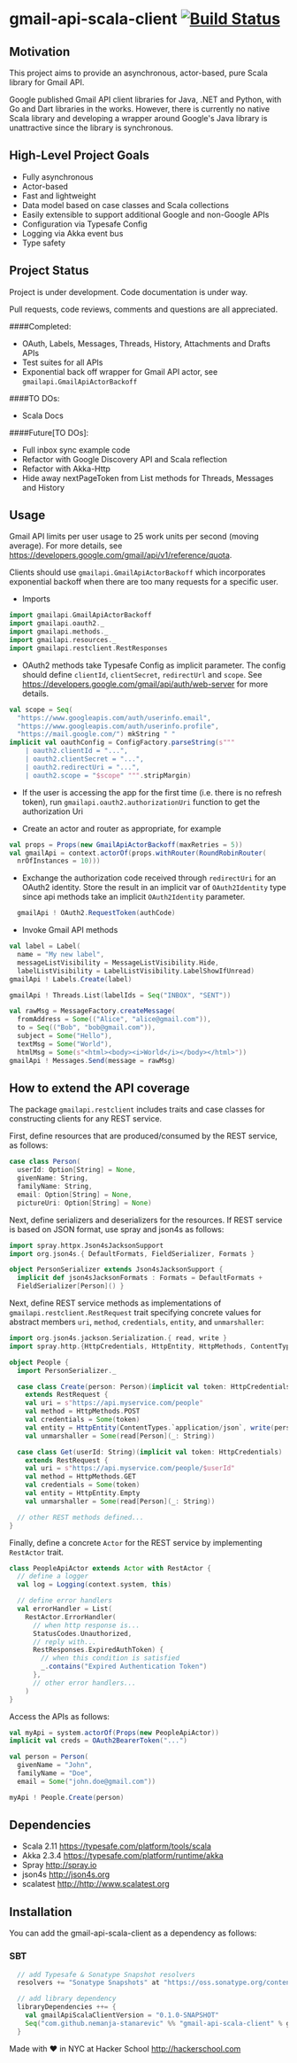# gmail-api-scala-client [![Build Status](https://travis-ci.org/nemanja-stanarevic/gmail-api-scala-client.svg?branch=master)](https://travis-ci.org/nemanja-stanarevic/gmail-api-scala-client)

## Motivation
This project aims to provide an asynchronous, actor-based, pure Scala library
for Gmail API.

Google published Gmail API client libraries for Java, .NET and Python, with Go
and Dart libraries in the works. However, there is currently no native Scala
library and developing a wrapper around Google's Java library is unattractive
since the library is synchronous.

## High-Level Project Goals
* Fully asynchronous
* Actor-based
* Fast and lightweight
* Data model based on case classes and Scala collections
* Easily extensible to support additional Google and non-Google APIs
* Configuration via Typesafe Config
* Logging via Akka event bus
* Type safety

## Project Status

Project is under development. Code documentation is under way.

Pull requests, code reviews, comments and questions are all appreciated.

####Completed:
* OAuth, Labels, Messages, Threads, History, Attachments and Drafts APIs
* Test suites for all APIs
* Exponential back off wrapper for Gmail API actor, see `gmailapi.GmailApiActorBackoff`

####TO DOs:
* Scala Docs

####Future[TO DOs]:
* Full inbox sync example code
* Refactor with Google Discovery API and Scala reflection
* Refactor with Akka-Http
* Hide away nextPageToken from List methods for Threads, Messages and History

## Usage
Gmail API limits per user usage to 25 work units per second (moving average). For
more details, see <https://developers.google.com/gmail/api/v1/reference/quota>.

Clients should use `gmailapi.GmailApiActorBackoff` which incorporates exponential 
backoff when there are too many requests for a specific user.

* Imports
```scala
import gmailapi.GmailApiActorBackoff
import gmailapi.oauth2._
import gmailapi.methods._
import gmailapi.resources._
import gmailapi.restclient.RestResponses
```

* OAuth2 methods take Typesafe Config as implicit parameter.  The config should
define `clientId`, `clientSecret`, `redirectUrl` and `scope`.  See 
<https://developers.google.com/gmail/api/auth/web-server> for more details.
```scala
val scope = Seq(
  "https://www.googleapis.com/auth/userinfo.email",
  "https://www.googleapis.com/auth/userinfo.profile",
  "https://mail.google.com/") mkString " "
implicit val oauthConfig = ConfigFactory.parseString(s"""
    | oauth2.clientId = "...",
    | oauth2.clientSecret = "...",
    | oauth2.redirectUri = "...",
    | oauth2.scope = "$scope" """.stripMargin)
```

* If the user is accessing the app for the first time (i.e. there is no
refresh token), run `gmailapi.oauth2.authorizationUri` function to get the
authorization Uri

* Create an actor and router as appropriate, for example
```scala
val props = Props(new GmailApiActorBackoff(maxRetries = 5))
val gmailApi = context.actorOf(props.withRouter(RoundRobinRouter(
  nrOfInstances = 10)))
```

* Exchange the authorization code received through `redirectUri` for an OAuth2
identity.  Store the result in an implicit var of `OAuth2Identity` type since 
api methods take an implicit `OAuth2Identity` parameter.
```scala
  gmailApi ! OAuth2.RequestToken(authCode)
```

* Invoke Gmail API methods
```scala
val label = Label(
  name = "My new label",
  messageListVisibility = MessageListVisibility.Hide,
  labelListVisibility = LabelListVisibility.LabelShowIfUnread)
gmailApi ! Labels.Create(label)

gmailApi ! Threads.List(labelIds = Seq("INBOX", "SENT"))

val rawMsg = MessageFactory.createMessage(
  fromAddress = Some(("Alice", "alice@gmail.com")),
  to = Seq(("Bob", "bob@gmail.com")),
  subject = Some("Hello"),
  textMsg = Some("World"),
  htmlMsg = Some(s"<html><body><i>World</i></body></html>"))
gmailApi ! Messages.Send(message = rawMsg)
```

## How to extend the API coverage

The package `gmailapi.restclient` includes traits and case classes for 
constructing clients for any REST service.

First, define resources that are produced/consumed by the REST service, as follows:

```scala
case class Person(
  userId: Option[String] = None,
  givenName: String,
  familyName: String,
  email: Option[String] = None,
  pictureUri: Option[String] = None)
```

Next, define serializers and deserializers for the resources. If REST
service is based on JSON format, use spray and json4s as follows:

```scala
import spray.httpx.Json4sJacksonSupport
import org.json4s.{ DefaultFormats, FieldSerializer, Formats }

object PersonSerializer extends Json4sJacksonSupport {
  implicit def json4sJacksonFormats : Formats = DefaultFormats +
  FieldSerializer[Person]() }
```

Next, define REST service methods as implementations of
`gmailapi.restclient.RestRequest` trait specifying concrete values for
abstract members `uri`, `method`, `credentials`, `entity`, and `unmarshaller`:

```scala
import org.json4s.jackson.Serialization.{ read, write }
import spray.http.{HttpCredentials, HttpEntity, HttpMethods, ContentTypes}

object People {
  import PersonSerializer._

  case class Create(person: Person)(implicit val token: HttpCredentials)
    extends RestRequest {
    val uri = s"https://api.myservice.com/people"
    val method = HttpMethods.POST
    val credentials = Some(token)
    val entity = HttpEntity(ContentTypes.`application/json`, write(person))
    val unmarshaller = Some(read[Person](_: String))

  case class Get(userId: String)(implicit val token: HttpCredentials)
    extends RestRequest {
    val uri = s"https://api.myservice.com/people/$userId"
    val method = HttpMethods.GET
    val credentials = Some(token)
    val entity = HttpEntity.Empty
    val unmarshaller = Some(read[Person](_: String))

  // other REST methods defined...
}
```

Finally, define a concrete `Actor` for the REST service by implementing 
`RestActor` trait.

```scala
class PeopleApiActor extends Actor with RestActor {
  // define a logger
  val log = Logging(context.system, this)

  // define error handlers
  val errorHandler = List(
    RestActor.ErrorHandler(
      // when http response is...
      StatusCodes.Unauthorized,
      // reply with...
      RestResponses.ExpiredAuthToken) {
        // when this condition is satisfied
        _.contains("Expired Authentication Token")
      },
      // other error handlers...
    )
}
```

Access the APIs as follows:

```scala
val myApi = system.actorOf(Props(new PeopleApiActor))
implicit val creds = OAuth2BearerToken("...")

val person = Person(
  givenName = "John",
  familyName = "Doe",
  email = Some("john.doe@gmail.com"))

myApi ! People.Create(person)
```

## Dependencies

* Scala 2.11 <https://typesafe.com/platform/tools/scala>
* Akka 2.3.4 <https://typesafe.com/platform/runtime/akka>
* Spray <http://spray.io>
* json4s <http://json4s.org>
* scalatest <http://http://www.scalatest.org>

## Installation

You can add the gmail-api-scala-client as a dependency as follows:

### SBT

```scala
  // add Typesafe & Sonatype Snapshot resolvers
  resolvers += "Sonatype Snapshots" at "https://oss.sonatype.org/content/repositories/snapshots",

  // add library dependency
  libraryDependencies ++= {
    val gmailApiScalaClientVersion = "0.1.0-SNAPSHOT"
    Seq("com.github.nemanja-stanarevic" %% "gmail-api-scala-client" % gmailApiScalaClientVersion)
  }
```

Made with ❤ in NYC at Hacker School <http://hackerschool.com>
